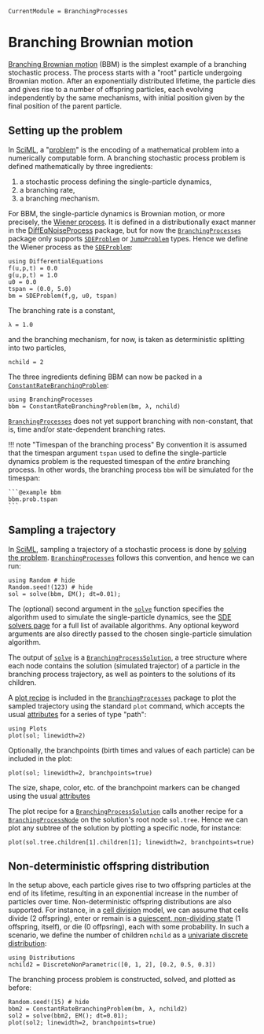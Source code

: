 ```@meta
CurrentModule = BranchingProcesses
```

# Branching Brownian motion

[Branching Brownian motion](https://wt.iam.uni-bonn.de/bovier/research/branching-brownian-motion/) (BBM) is the simplest example of a branching stochastic process. The process starts with a "root" particle undergoing Brownian motion. After an exponentially distributed lifetime, the particle dies and gives rise to a number of offspring particles, each evolving independently by the same mechanisms, with initial position given by the final position of the parent particle.

## Setting up the problem

In [SciML](https://docs.sciml.ai/Overview/stable/), a "[problem](https://docs.sciml.ai/SciMLBase/stable/interfaces/Problems/)" is the encoding of a mathematical problem into a numerically computable form. A branching stochastic process problem is defined mathematically by three ingredients:

1. a stochastic process defining the single-particle dynamics,
2. a branching rate,
3. a branching mechanism.

For BBM, the single-particle dynamics is Brownian motion, or more precisely, the [Wiener process](https://en.wikipedia.org/wiki/Wiener_process). It is defined in a distributionally exact manner in the [DiffEqNoiseProcess](https://docs.sciml.ai/DiffEqNoiseProcess/stable/) package, but for now the [`BranchingProcesses`](@ref) package only supports [`SDEProblem`](https://docs.sciml.ai/DiffEqDocs/stable/types/sde_types/) or [`JumpProblem`](https://docs.sciml.ai/JumpProcesses/stable/jump_types/#defining_jump_problem) types. Hence we define the Wiener process as the [`SDEProblem`](https://docs.sciml.ai/DiffEqDocs/stable/types/sde_types/):

```@example bbm
using DifferentialEquations
f(u,p,t) = 0.0
g(u,p,t) = 1.0
u0 = 0.0
tspan = (0.0, 5.0)
bm = SDEProblem(f,g, u0, tspan)
```

The branching rate is a constant,

```@example bbm
λ = 1.0
```

and the branching mechanism, for now, is taken as deterministic splitting into two particles,

```@example bbm
nchild = 2
```

The three ingredients defining BBM can now be packed in a [`ConstantRateBranchingProblem`](@ref):

```@example bbm
using BranchingProcesses
bbm = ConstantRateBranchingProblem(bm, λ, nchild)
```

[`BranchingProcesses`](@ref) does not yet support branching with non-constant, that is, time and/or state-dependent branching rates.

!!! note "Timespan of the branching process"
    By convention it is assumed that the timespan argument `tspan` used to define the single-particle dynamics problem is the requested timespan of the *entire* branching process. In other words, the branching process `bbm` will be simulated for the timespan:

    ```@example bbm
    bbm.prob.tspan
    ```

## Sampling a trajectory

In [SciML](https://docs.sciml.ai/Overview/stable/), sampling a trajectory of a stochastic process is done by [solving the problem](https://docs.sciml.ai/DiffEqDocs/stable/basics/overview/#Solving-the-Problems). [`BranchingProcesses`](@ref) follows this convention, and hence we can run:

```@example bbm
using Random # hide
Random.seed!(123) # hide
sol = solve(bbm, EM(); dt=0.01);
```

The (optional) second argument in the [`solve`](@ref) function specifies the algorithm used to simulate the single-particle dynamics, see the [SDE solvers page](https://docs.sciml.ai/DiffEqDocs/stable/solvers/sde_solve/) for a full list of available algorithms. Any optional keyword arguments are also directly passed to the chosen single-particle simulation algorithm.

The output of [`solve`](@ref) is a [`BranchingProcessSolution`](@ref), a tree structure where each node contains the solution (simulated trajector) of a particle in the branching process trajectory, as well as pointers to the solutions of its children.

A [plot recipe](https://docs.juliaplots.org/latest/recipes/) is included in the [`BranchingProcesses`](@ref) package to plot the sampled trajectory using the standard `plot` command, which accepts the usual [attributes](https://docs.juliaplots.org/latest/generated/attributes_series/) for a series of type "path":

```@example bbm
using Plots
plot(sol; linewidth=2)
```

Optionally, the branchpoints (birth times and values of each particle) can be included in the plot:

```@example bbm
plot(sol; linewidth=2, branchpoints=true)
```

The size, shape, color, etc. of the branchpoint markers can be changed using the usual [attributes](https://docs.juliaplots.org/latest/generated/attributes_series/)

The plot recipe for a [`BranchingProcessSolution`](@ref) calls another recipe for a [`BranchingProcessNode`](@ref) on the solution's root node `sol.tree`. Hence we can plot any subtree of the solution by plotting a specific node, for instance:

```@example bbm
plot(sol.tree.children[1].children[1]; linewidth=2, branchpoints=true)
```

## Non-deterministic offspring distribution

In the setup above, each particle gives rise to two offspring particles at the end of its lifetime, resulting in an exponential increase in the number of particles over time. Non-deterministic offspring distributions are also supported. For instance, in a [cell division](https://en.wikipedia.org/wiki/Cell_cycle) model, we can assume that cells divide (2 offspring), enter or remain is a [quiescent, non-dividing state](https://en.wikipedia.org/wiki/G0_phase) (1 offspring, itself), or die (0 offpsring), each with some probability. In such a scenario, we define the number of children `nchild` as a [univariate discrete distribution](https://juliastats.org/Distributions.jl/stable/univariate/#Discrete-Distributions):

```@example bbm
using Distributions
nchild2 = DiscreteNonParametric([0, 1, 2], [0.2, 0.5, 0.3])
```

The branching process problem is constructed, solved, and plotted as before:

```@example bbm
Random.seed!(15) # hide
bbm2 = ConstantRateBranchingProblem(bm, λ, nchild2)
sol2 = solve(bbm2, EM(); dt=0.01);
plot(sol2; linewidth=2, branchpoints=true)
```
